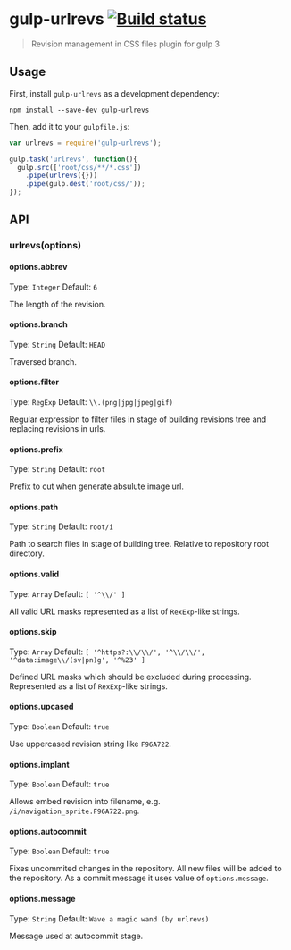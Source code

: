 # gulp-urlrevs [![Build status][urlrevs-travis-image]][urlrevs-travis-url]
> Revision management in CSS files plugin for gulp 3

## Usage

First, install `gulp-urlrevs` as a development dependency:

```shell
npm install --save-dev gulp-urlrevs
```

Then, add it to your `gulpfile.js`:

```js
var urlrevs = require('gulp-urlrevs');

gulp.task('urlrevs', function(){
  gulp.src(['root/css/**/*.css'])
    .pipe(urlrevs({}))
    .pipe(gulp.dest('root/css/'));
});
```

## API

### urlrevs(options)

#### options.abbrev
Type: `Integer`
Default: `6`

The length of the revision.

#### options.branch
Type: `String`
Default: `HEAD`

Traversed branch.

#### options.filter
Type: `RegExp`
Default: `\\.(png|jpg|jpeg|gif)`

Regular expression to filter files in stage of building revisions tree and replacing revisions in urls.

#### options.prefix
Type: `String`
Default: `root`

Prefix to cut when generate absulute image url.

#### options.path
Type: `String`
Default: `root/i`

Path to search files in stage of building tree. Relative to repository root directory.

#### options.valid
Type: `Array`
Default: `[ '^\\/' ]`

All valid URL masks represented as a list of `RexExp`-like strings.

#### options.skip
Type: `Array`
Default: `[ '^https?:\\/\\/', '^\\/\\/', '^data:image\\/(sv|pn)g', '^%23' ]`

Defined URL masks which should be excluded during processing. Represented as a list of `RexExp`-like strings.

#### options.upcased
Type: `Boolean`
Default: `true`

Use uppercased revision string like `F96A722`.

#### options.implant
Type: `Boolean`
Default: `true`

Allows embed revision into filename, e.g. `/i/navigation_sprite.F96A722.png`.

#### options.autocommit
Type: `Boolean`
Default: `true`

Fixes uncommited changes in the repository. All new files will be added to the repository. As a commit message it uses value of `options.message`.

#### options.message
Type: `String`
Default: `Wave a magic wand (by urlrevs)`

Message used at autocommit stage.

[urlrevs-travis-url]: http://travis-ci.org/Wu-Wu/gulp-urlrevs
[urlrevs-travis-image]: https://travis-ci.org/Wu-Wu/gulp-urlrevs.png?branch=master
